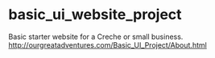 # basic_ui_website_project
Basic starter website for a Creche or small business.
http://ourgreatadventures.com/Basic_UI_Project/About.html

